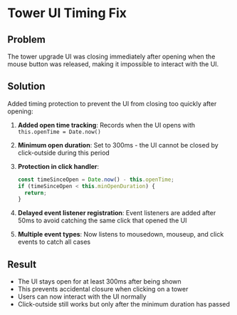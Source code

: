 # Tower UI Timing Fix

## Problem
The tower upgrade UI was closing immediately after opening when the mouse button was released, making it impossible to interact with the UI.

## Solution
Added timing protection to prevent the UI from closing too quickly after opening:

1. **Added open time tracking**: Records when the UI opens with `this.openTime = Date.now()`

2. **Minimum open duration**: Set to 300ms - the UI cannot be closed by click-outside during this period

3. **Protection in click handler**: 
   ```typescript
   const timeSinceOpen = Date.now() - this.openTime;
   if (timeSinceOpen < this.minOpenDuration) {
     return;
   }
   ```

4. **Delayed event listener registration**: Event listeners are added after 50ms to avoid catching the same click that opened the UI

5. **Multiple event types**: Now listens to mousedown, mouseup, and click events to catch all cases

## Result
- The UI stays open for at least 300ms after being shown
- This prevents accidental closure when clicking on a tower
- Users can now interact with the UI normally
- Click-outside still works but only after the minimum duration has passed